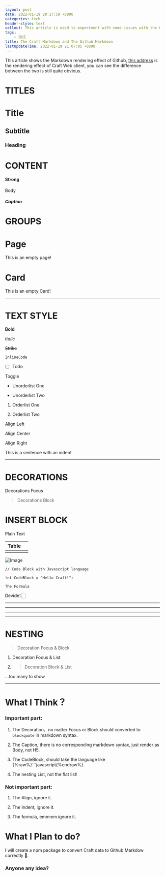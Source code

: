 ```yaml
---
layout: post
date: 2022-01-19 20:17:59 +0800
categories: tech
header-style: text
callout: This article is used to experiment with some issues with the Craft Markdown API, as I think some of its blocks are not converted correctly. 
tags:
    - 测试
title: The Craft Markdown and The Github Markdown
lastUpdateTime: 2022-01-19 21:07:05 +0800
---
```


This article shows the Markdown rendering effect of Github, [this address](https://www.craft.do/s/ElIshjFMH6lusC) is the rendering effect of Craft Web client, you can see the difference between the two is still quite obvious. 

# TITLES

# Title

## Subtitle

### Heading

# CONTENT

#### Strong

Body

##### Caption

# GROUPS

# Page

This is an empty page!

# Card

This is an empty Card!

---

# TEXT STYLE

**Bold**

*Italic*

~~Strike~~

`InlineCode`

- [ ] Todo

Toggle



- Unorderlist One

- Unorderlist Two

1. Orderlist One

2. Orderlist Two

Align Left

Align Center

Align Right

This is a sentence with an indent

---

# DECORATIONS

Decorations Focus

> Decorations Block

# INSERT BLOCK

Plain Text

| Table |       |
| ----- | ----- |
|       |       |

![Image](https://images.unsplash.com/photo-1642249268006-9e05029c9262?crop=entropy&cs=tinysrgb&fit=max&fm=jpg&ixid=MnwxNDIyNzR8MHwxfGNvbGxlY3Rpb258MXwzMTcwOTl8fHx8fDJ8fDE2NDI1ODg2ODg&ixlib=rb-1.2.1&q=80&w=1080)

```
// Code Block with Javascript language

let CodeBlock = "Hello Craft!";
```

```
The Formula
```

Devide👇🏻

---

---

---

---

# NESTING

> Decoration Focus & Block

1. Decoration Focus & List

2. > Decoration Block & List

…too many to show

---

# What I Think？

### Important part:

1. The Decoration，no matter Focus or Block should converted to `blockquote`  in markdown syntax.

2. The Caption, there is no corresponding markdown syntax, just render as Body, not H5.

3. The CodeBlock, should take the language like {%raw%}```javascript{%endraw%}.

4. The nesting List, not the flat list!

### Not important part:

1. The Align, ignore it.

2. The Indent, ignore it.

3. The formula, emmmm ignore it.

# What I Plan to do?

I will create a npm package to convert Craft data to Github Markdow correctly 🤪.

### Anyone any idea?
